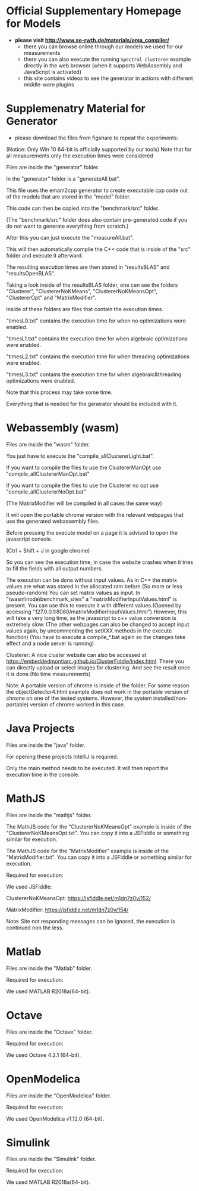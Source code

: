 # Official Supplementary Homepage for Models

* **please visit http://www.se-rwth.de/materials/ema_compiler/**
    * there you can browse online through our models we used for our measurements
    * there you can also execute the running `Spectral clusterer` example directly in the web browser (when it supports WebAssembly and JavaScript is activated)
    * this site contains videos to see the generator in actions with different middle-ware plugins

# Supplemenatry Material for Generator

* please download the files from figshare to repeat the experiments:

(Notice: Only Win 10 64-bit is officially supported by our tools)
Note that for all measurements only the execution times were considered

Files are inside the "generator" folder.

In the "generator" folder is a "generateAll.bat". 

This file uses the emam2cpp generator to create executable cpp code out of the models that are stored in the "model" folder. 

This code can then be copied into the "benchmark/src" folder.

(The "benchmark/src" folder does also contain pre-generated code if you do not want to generate everything from scratch.)

After this you can just execute the "measureAll.bat".

This will then automatically compile the C++ code that is inside of the "src" folder and execute it afterward.

The resulting execution times are then stored in "resultsBLAS" and "resultsOpenBLAS".

Taking a look inside of the resultsBLAS folder, one can see the folders "Clusterer", "ClustererNoKMeans", "ClustererNoKMeansOpt", "ClustererOpt"
and "MatrixModifier". 

Inside of these folders are files that contain the execution times.

"timesL0.txt" contains the execution time for when no optimizations were enabled.

"timesL1.txt" contains the execution time for when algebraic optimizations were enabled.

"timesL2.txt" contains the execution time for when threading optimizations were enabled.

"timesL3.txt" contains the execution time for when algebraic&threading optimizations were enabled.

Note that this process may take some time.

Everything that is needed for the generator should be included with it.

# Webassembly (wasm)

Files are inside the "wasm" folder.

You just have to execute the "compile_allClustererLight.bat". 

If you want to compile the files to use the ClustererManOpt use "compile_allClustererManOpt.bat"

If you want to compile the files to use the Clusterer no opt use "compile_allClustererNoOpt.bat"

(The MatrixModifier will be compiled in all cases the same way)


It will open the portable chrome version with the relevant webpages that use the generated webassembly files.

Before pressing the execute model on a page it is advised to open the javascript console.

(Ctrl + Shift + J in google chrome)

So you can see the execution time, in case the website crashes when it tries to fill the fields with all output numbers.

The execution can be done without input values.
As in C++ the matrix values are what was stored in the allocated ram before.(So more or less pseudo-random)
You can set matrix values as input. In "\wasm\node\benchmark_sites" a "matrixModifierInputValues.html" is present. 
You can use this to execute it with different values.(Opened by accessing "127.0.0.1:8080/matrixModifierInputValues.html")
However, this will take a very long time, as the javascript to c++ value conversion is extremely slow.
(The other webpages can also be changed to accept input values again, by uncommenting the setXXX methods in the execute function)
(You have to execute a compile_*.bat again so the changes take effect and a node server is running)

Clusterer: A nice cluster website can also be accessed at https://embeddedmontiarc.github.io/ClusterFiddle/index.html.
There you can directly upload or select images for clustering. And see the result once it is done.(No time measurements)

Note: A portable version of chrome is inside of the folder. For some reason the objectDetector4.html example does not work 
in the portable version of chrome on one of the tested systems. However, the system installed(non-portable) version of chrome worked in this case.


# Java Projects

Files are inside the "java" folder.

For opening these projects IntelliJ is required.

Only the main method needs to be executed. It will then report the execution time in the console.

# MathJS 

Files are inside the "mathjs" folder.

The MathJS code for the "ClustererNoKMeansOpt" example is inside of the "ClustererNoKMeansOpt.txt". You can copy it into a JSFiddle or something similar for execution.

The MathJS code for the "MatrixModifier" example is inside of the "MatrixModifier.txt". You can copy it into a JSFiddle or something similar for execution.


Required for execution:

We used JSFiddle: 

ClustererNoKMeansOpt: https://jsfiddle.net/m1dn7z0v/152/

MatrixModifier: https://jsfiddle.net/m1dn7z0v/154/

Note: Site not responding messages can be ignored, the execution is continued non the less.

# Matlab

Files are inside the "Matlab" folder.

Required for execution:

We used MATLAB R2018a(64-bit).

# Octave

Files are inside the "Octave" folder.

Required for execution:

We used Octave 4.2.1 (64-bit).

# OpenModelica

Files are inside the "OpenModelica" folder.

Required for execution:

We used OpenModelica v1.12.0 (64-bit).

# Simulink

Files are inside the "Simulink" folder.

Required for execution:

We used MATLAB R2018a(64-bit).
